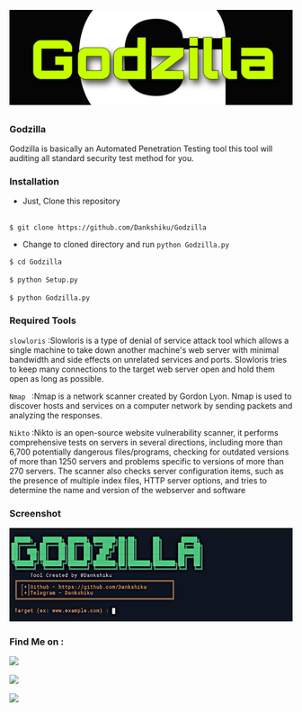 <p align="center">

  <img src="./images/logo.png">

</p>

##

<h3>Godzilla</h3>

Godzilla is basically an Automated Penetration Testing tool this tool will auditing all standard security test method for you.

### Installation 

- Just, Clone this repository 

```

$ git clone https://github.com/Dankshiku/Godzilla

```

- Change to cloned directory and run `python Godzilla.py` 

```
$ cd Godzilla

$ python Setup.py

$ python Godzilla.py

```

### Required Tools

`slowloris`
:Slowloris is a type of denial of service attack tool which allows a single machine to take down another machine's web server with minimal bandwidth and side effects on unrelated services and ports. Slowloris tries to keep many connections to the target web server open and hold them open as long as possible. 

`Nmap `
:Nmap is a network scanner created by Gordon Lyon. Nmap is used to discover hosts and services on a computer network by sending packets and analyzing the responses. 
 
 `Nikto`
:Nikto is an open-source website vulnerability scanner, it performs comprehensive tests on servers in several directions, including more than 6,700 potentially dangerous files/programs, checking for outdated versions of more than 1250 servers and problems specific to versions of more than 270 servers. The scanner also checks server configuration items, such as the presence of multiple index files, HTTP server options, and tries to determine the name and version of the webserver and software

### Screenshot

<p>

  <img src="./images/1.png">

</p>

### Find Me on :

<p align="left">

  <a href="https://github.com/Dankshiku" target="_blank"><img src="https://img.shields.io/badge/Github-Dankshiku-green?style=for-the-badge&logo=github"></a>

  <a href="https://www.instagram.com/Dankshiku" target="_blank"><img src="https://img.shields.io/badge/IG-%40Dankshiku-red?style=for-the-badge&logo=instagram"></a>

  <a href="https://m.me/Dankshiku" target="_blank"><img src="https://img.shields.io/badge/Chat-Messenger-blue?style=for-the-badge&logo=messenger"></a>

</p>

